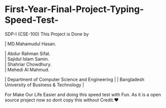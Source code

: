# First-Year-Final-Project-Typing-Speed-Test-
SDP-I (CSE-100)
This Project is Done by 

| MD.Mahamudul Hasan.

| Abdur Rahman Sifat.                                   
| Sajidul Islam Samin.                   
| Shahriar Chowdhury.                    
| Mehedi Al Mahmud.    


| Department of Computer Science and Engineering |
| Bangladesh University of Business & Technology |


For Make Our Life Easier and doing this speed test with Fun.
As it is a open source project now so dont copy this without Credit.❤️
